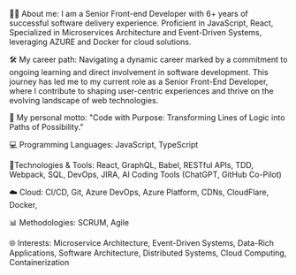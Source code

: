 👨‍💻 About me: I am a Senior Front-end Developer with 6+ years of successful software delivery experience. Proficient in JavaScript, React, Specialized in Microservices Architecture and Event-Driven Systems, leveraging AZURE and Docker for cloud solutions.

🛠️ My career path: Navigating a dynamic career marked by a commitment to ongoing learning and direct involvement in software development. This journey has led me to my current role as a Senior Front-End Developer, 
where I contribute to shaping user-centric experiences and thrive on the evolving landscape of web technologies.

🚀 My personal motto: "Code with Purpose: Transforming Lines of Logic into Paths of Possibility."

💻 Programming Languages: JavaScript, TypeScript

🔧Technologies & Tools: React, GraphQL, Babel, RESTful APIs, TDD, Webpack, SQL, DevOps, JIRA, AI Coding Tools (ChatGPT, GitHub Co-Pilot)

☁️ Cloud: CI/CD, Git, Azure DevOps, Azure Platform, CDNs, CloudFlare, Docker,

📊 Methodologies: SCRUM, Agile

🌐 Interests: Microservice Architecture, Event-Driven Systems, Data-Rich Applications, Software Architecture, Distributed Systems, Cloud Computing, Containerization
